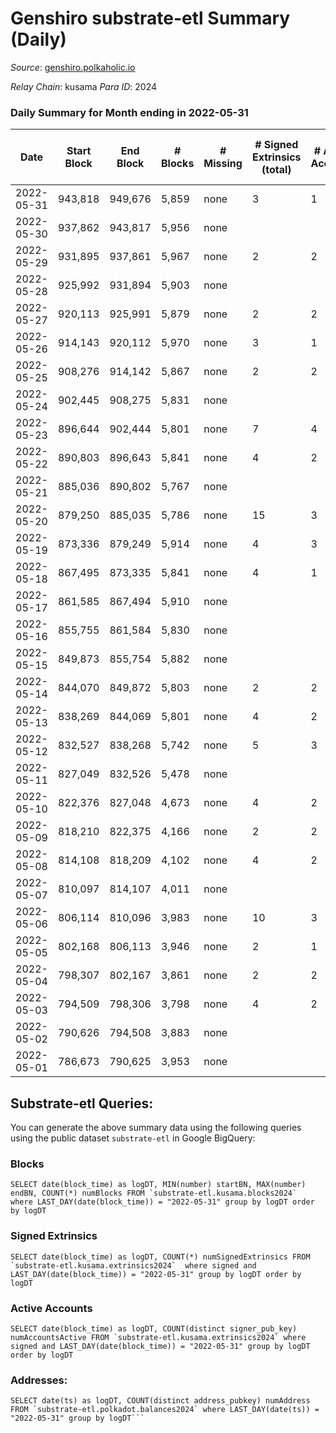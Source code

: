 # Genshiro substrate-etl Summary (Daily)

_Source_: [genshiro.polkaholic.io](https://genshiro.polkaholic.io)

*Relay Chain*: kusama
*Para ID*: 2024



### Daily Summary for Month ending in 2022-05-31


| Date | Start Block | End Block | # Blocks | # Missing | # Signed Extrinsics (total) | # Active Accounts | # Addresses with Balances | # Events | # Transfers | # XCM Transfers In | # XCM Transfers Out |
| ---- | ----------- | --------- | -------- | --------- | --------------------------- | ----------------- | ------------------------- | -------- | ----------- | ------------------ | ------------------- |
| 2022-05-31 | 943,818 | 949,676 | 5,859 | none  | 3 | 1 | 24 | 11,745 |   |   |   |
| 2022-05-30 | 937,862 | 943,817 | 5,956 | none  |  |  | 24 | 11,930 |   |   |   |
| 2022-05-29 | 931,895 | 937,861 | 5,967 | none  | 2 | 2 | 24 | 11,961 |   |   |   |
| 2022-05-28 | 925,992 | 931,894 | 5,903 | none  |  |  | 24 | 11,826 |   |   |   |
| 2022-05-27 | 920,113 | 925,991 | 5,879 | none  | 2 | 2 | 24 | 11,775 |   |   |   |
| 2022-05-26 | 914,143 | 920,112 | 5,970 | none  | 3 | 1 | 24 | 11,959 |   |   |   |
| 2022-05-25 | 908,276 | 914,142 | 5,867 | none  | 2 | 2 | 24 | 11,759 |   |   |   |
| 2022-05-24 | 902,445 | 908,275 | 5,831 | none  |  |  | 24 | 11,684 |   |   |   |
| 2022-05-23 | 896,644 | 902,444 | 5,801 | none  | 7 | 4 | 24 | 11,641 |   |   |   |
| 2022-05-22 | 890,803 | 896,643 | 5,841 | none  | 4 | 2 | 24 | 11,726 |   |   |   |
| 2022-05-21 | 885,036 | 890,802 | 5,767 | none  |  |  | 24 | 11,553 |   |   |   |
| 2022-05-20 | 879,250 | 885,035 | 5,786 | none  | 15 | 3 | 24 | 11,633 |   |   |   |
| 2022-05-19 | 873,336 | 879,249 | 5,914 | none  | 4 | 3 | 24 | 11,855 |   |   |   |
| 2022-05-18 | 867,495 | 873,335 | 5,841 | none  | 4 | 1 | 23 | 11,709 |   |   |   |
| 2022-05-17 | 861,585 | 867,494 | 5,910 | none  |  |  | 23 | 11,835 |   |   |   |
| 2022-05-16 | 855,755 | 861,584 | 5,830 | none  |  |  | 23 | 11,677 |   |   |   |
| 2022-05-15 | 849,873 | 855,754 | 5,882 | none  |  |  | 23 | 11,774 |   |   |   |
| 2022-05-14 | 844,070 | 849,872 | 5,803 | none  | 2 | 2 | 23 | 11,624 |   |   |   |
| 2022-05-13 | 838,269 | 844,069 | 5,801 | none  | 4 | 2 | 23 | 11,632 |   |   |   |
| 2022-05-12 | 832,527 | 838,268 | 5,742 | none  | 5 | 3 | 23 | 11,516 |   |   |   |
| 2022-05-11 | 827,049 | 832,526 | 5,478 | none  |  |  | 23 | 10,970 |   |   |   |
| 2022-05-10 | 822,376 | 827,048 | 4,673 | none  | 4 | 2 | 23 | 9,373 |   |   |   |
| 2022-05-09 | 818,210 | 822,375 | 4,166 | none  | 2 | 2 | 23 | 8,367 |   |   |   |
| 2022-05-08 | 814,108 | 818,209 | 4,102 | none  | 4 | 2 | 23 | 8,227 |   |   |   |
| 2022-05-07 | 810,097 | 814,107 | 4,011 | none  |  |  | 23 | 8,033 |   |   |   |
| 2022-05-06 | 806,114 | 810,096 | 3,983 | none  | 10 | 3 | 23 | 8,009 |   |   |   |
| 2022-05-05 | 802,168 | 806,113 | 3,946 | none  | 2 | 1 | 23 | 7,905 |   |   |   |
| 2022-05-04 | 798,307 | 802,167 | 3,861 | none  | 2 | 2 | 23 | 7,736 |   |   |   |
| 2022-05-03 | 794,509 | 798,306 | 3,798 | none  | 4 | 2 | 23 | 7,623 |   |   |   |
| 2022-05-02 | 790,626 | 794,508 | 3,883 | none  |  |  | 23 | 7,778 |   |   |   |
| 2022-05-01 | 786,673 | 790,625 | 3,953 | none  |  |  | 23 | 7,912 |   |   |   |

## Substrate-etl Queries:
You can generate the above summary data using the following queries using the public dataset `substrate-etl` in Google BigQuery:


### Blocks
```
SELECT date(block_time) as logDT, MIN(number) startBN, MAX(number) endBN, COUNT(*) numBlocks FROM `substrate-etl.kusama.blocks2024`  where LAST_DAY(date(block_time)) = "2022-05-31" group by logDT order by logDT
```


### Signed Extrinsics
```
SELECT date(block_time) as logDT, COUNT(*) numSignedExtrinsics FROM `substrate-etl.kusama.extrinsics2024`  where signed and LAST_DAY(date(block_time)) = "2022-05-31" group by logDT order by logDT
```


### Active Accounts
```
SELECT date(block_time) as logDT, COUNT(distinct signer_pub_key) numAccountsActive FROM `substrate-etl.kusama.extrinsics2024` where signed and LAST_DAY(date(block_time)) = "2022-05-31" group by logDT order by logDT
```


### Addresses:
```
SELECT date(ts) as logDT, COUNT(distinct address_pubkey) numAddress FROM `substrate-etl.polkadot.balances2024` where LAST_DAY(date(ts)) = "2022-05-31" group by logDT```

